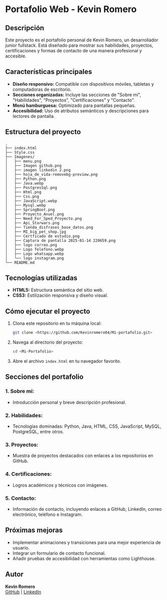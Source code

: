 # Portafolio Web - Kevin Romero

## Descripción
Este proyecto es el portafolio personal de Kevin Romero, un desarrollador junior fullstack. Está diseñado para mostrar sus habilidades, proyectos, certificaciones y formas de contacto de una manera profesional y accesible.

## Características principales
- **Diseño responsivo:** Compatible con dispositivos móviles, tabletas y computadoras de escritorio.
- **Secciones organizadas:** Incluye las secciones de "Sobre mí", "Habilidades", "Proyectos", "Certificaciones" y "Contacto".
- **Menú hamburguesa:** Optimizado para pantallas pequeñas.
- **Accesibilidad:** Uso de atributos semánticos y descripciones para lectores de pantalla.

## Estructura del proyecto
```
.
├── index.html
├── Style.css
├── Imagenes/
│   ├── menu.png
│   ├── Imagen github.png
│   ├── imagen linkedin 2.png
│   ├── hoja_de_vida-removebg-preview.png
│   ├── Python.png
│   ├── Java.webp
│   ├── PostgresSql.png
│   ├── Html.png
│   ├── Css.png
│   ├── JavaScript.webp
│   ├── Mysql.webp
│   ├── SpringBoot.png
│   ├── Proyecto_Anuel.png
│   ├── Need_For_Sped_Proyecto.png
│   ├── Api_Starwars.png
│   ├── Tienda_disfrases_base_datos.png
│   ├── MI_big_pet_shop.jpg
│   ├── Certficado de estudio.png
│   ├── Captura de pantalla 2025-01-14 220659.png
│   ├── logo correo.png
│   ├── Logo Telefono.webp
│   ├── Logo whatsapp.webp
│   └── logo instagram.png
└── README.md
```

## Tecnologías utilizadas
- **HTML5:** Estructura semántica del sitio web.
- **CSS3:** Estilización responsiva y diseño visual.

## Cómo ejecutar el proyecto
1. Clona este repositorio en tu máquina local:
   ```bash
   git clone <https://github.com/Kevinromero04/Mi-portafolio.git>
   ```
2. Navega al directorio del proyecto:
   ```bash
   cd <Mi-Portafolio>
   ```
3. Abre el archivo `index.html` en tu navegador favorito.

## Secciones del portafolio
### 1. **Sobre mí:**
   - Introducción personal y breve descripción profesional.

### 2. **Habilidades:**
   - Tecnologías dominadas: Python, Java, HTML, CSS, JavaScript, MySQL, PostgreSQL, entre otros.

### 3. **Proyectos:**
   - Muestra de proyectos destacados con enlaces a los repositorios en GitHub.

### 4. **Certificaciones:**
   - Logros académicos y técnicos con imágenes.

### 5. **Contacto:**
   - Información de contacto, incluyendo enlaces a GitHub, LinkedIn, correo electrónico, teléfono e Instagram.

## Próximas mejoras
- Implementar animaciones y transiciones para una mejor experiencia de usuario.
- Integrar un formulario de contacto funcional.
- Añadir pruebas de accesibilidad con herramientas como Lighthouse.

## Autor
**Kevin Romero**  
[GitHub](https://github.com/Kevinromero04) | [LinkedIn](https://www.linkedin.com/in/kevin-stev-romero-rincon-0ba6b3337/)


